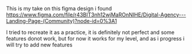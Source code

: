 This is my take on this figma design i found
https://www.figma.com/file/r43BIT3nh12wjMaROnNIHE/Digital-Agency---Landing-Page-(Community)?node-id=0%3A1

I tried to recreate it as a practice, it is definitely not perfect and some features donot work, but for now it works for my level, and as i progress i will try to add new features
